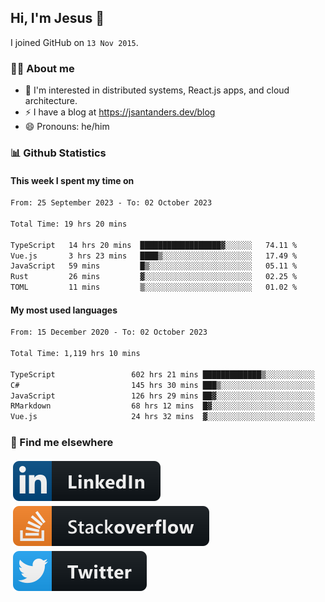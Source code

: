 ## Hi, I'm Jesus 👋

I joined GitHub on `13 Nov 2015`.

<!-- Talking about you -->

### 👨‍💻 About me

- 👦 I'm interested in distributed systems, React.js apps, and cloud architecture.
- ⚡️ I have a blog at <https://jsantanders.dev/blog>
- 😄 Pronouns: he/him

### 📊 Github Statistics

#### This week I spent my time on

<!--START_SECTION:weekly-->

```txt
From: 25 September 2023 - To: 02 October 2023

Total Time: 19 hrs 20 mins

TypeScript   14 hrs 20 mins  ██████████████████▓░░░░░░   74.11 %
Vue.js       3 hrs 23 mins   ████▒░░░░░░░░░░░░░░░░░░░░   17.49 %
JavaScript   59 mins         █▒░░░░░░░░░░░░░░░░░░░░░░░   05.11 %
Rust         26 mins         ▓░░░░░░░░░░░░░░░░░░░░░░░░   02.25 %
TOML         11 mins         ▒░░░░░░░░░░░░░░░░░░░░░░░░   01.02 %
```

<!--END_SECTION:weekly-->

#### My most used languages

<!--START_SECTION:alltime-->

```txt
From: 15 December 2020 - To: 02 October 2023

Total Time: 1,119 hrs 10 mins

TypeScript                 602 hrs 21 mins █████████████▒░░░░░░░░░░░   53.82 %
C#                         145 hrs 30 mins ███▒░░░░░░░░░░░░░░░░░░░░░   13.00 %
JavaScript                 126 hrs 29 mins ██▓░░░░░░░░░░░░░░░░░░░░░░   11.30 %
RMarkdown                  68 hrs 12 mins  █▓░░░░░░░░░░░░░░░░░░░░░░░   06.09 %
Vue.js                     24 hrs 32 mins  ▓░░░░░░░░░░░░░░░░░░░░░░░░   02.19 %
```

<!--END_SECTION:alltime-->

### 📢 Find me elsewhere

<p>
  <a target="_blank" href="https://linkedin.com/in/jsantanders">
    <img src="https://github.com/jsantanders/jsantanders/blob/master/img/linkedin.svg" alt="LinkedIn" style="vertical-align:top; margin:4px">
  </a>
  
  <a target="_blank" href="https://stackoverflow.com/users/7318331/jesus-santander">
    <img src="https://github.com/jsantanders/jsantanders/blob/master/img/stackoverflow.svg" alt="StackOverflow" style="vertical-align:top; margin:4px">
  </a>
  
  <a target="_blank" href="http://twitter.com/jsantanders">
    <img src="https://github.com/jsantanders/jsantanders/blob/master/img/twitter.svg" alt="Twitter" style="vertical-align:top; margin:4px">
  </a>
</p>

